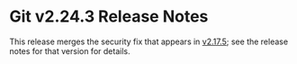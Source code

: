 Git v2.24.3 Release Notes
=========================

This release merges the security fix that appears in [v2.17.5](2.17.5.md); see
the release notes for that version for details.
